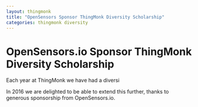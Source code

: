 ```yaml
---
layout: thingmonk
title: "OpenSensors Sponsor ThingMonk Diversity Scholarship"
categories: thingmonk diversity
---
```


<h1 class="text-center">OpenSensors.io Sponsor ThingMonk Diversity Scholarship</h1>
<p>
Each year at ThingMonk we have had a diversi  

In 2016 we are delighted to be able to extend this further, thanks to generous sponsorship from OpenSensors.io.


